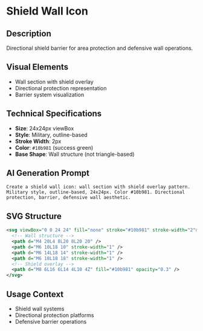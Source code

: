 # Shield Wall Icon

## Description

Directional shield barrier for area protection and defensive wall operations.

## Visual Elements

- Wall section with shield overlay
- Directional protection representation
- Barrier system visualization

## Technical Specifications

- **Size**: 24x24px viewBox
- **Style**: Military, outline-based
- **Stroke Width**: 2px
- **Color**: `#10b981` (success green)
- **Base Shape**: Wall structure (not triangle-based)

## AI Generation Prompt

```text
Create a shield wall icon: wall section with shield overlay pattern.
Military style, outline-based, 24x24px. Color #10b981. Directional
protection, barrier, defensive wall aesthetic.
```

## SVG Structure

```svg
<svg viewBox="0 0 24 24" fill="none" stroke="#10b981" stroke-width="2">
  <!-- Wall structure -->
  <path d="M4 20L4 8L20 8L20 20" />
  <path d="M6 10L18 10" stroke-width="1" />
  <path d="M6 14L18 14" stroke-width="1" />
  <path d="M6 18L18 18" stroke-width="1" />
  <!-- Shield overlay -->
  <path d="M8 6L16 6L14 4L10 4Z" fill="#10b981" opacity="0.3" />
</svg>
```

## Usage Context

- Shield wall systems
- Directional protection platforms
- Defensive barrier operations
